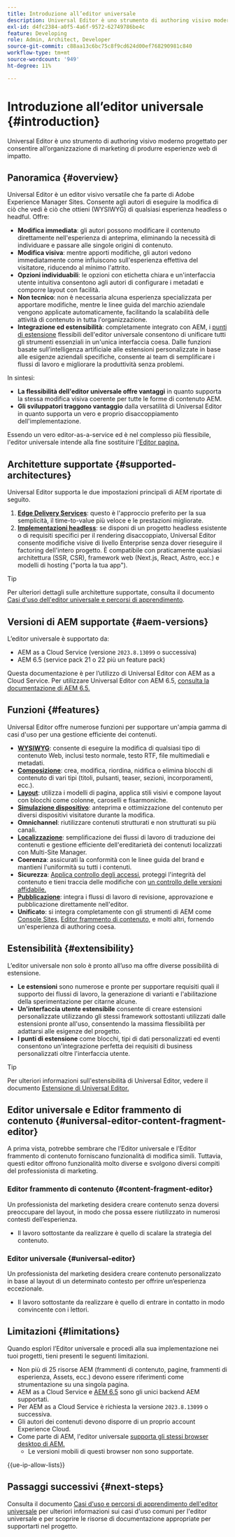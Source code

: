 ```yaml
---
title: Introduzione all’editor universale
description: Universal Editor è uno strumento di authoring visivo moderno progettato per consentire all’organizzazione di marketing di produrre esperienze web di impatto.
exl-id: d4fc2384-a0f5-4a6f-9572-62749786be4c
feature: Developing
role: Admin, Architect, Developer
source-git-commit: c88aa13c6bc75c8f9cd624d00ef768290981c840
workflow-type: tm+mt
source-wordcount: '949'
ht-degree: 11%

---
```



# Introduzione all’editor universale {#introduction}

Universal Editor è uno strumento di authoring visivo moderno progettato per consentire all’organizzazione di marketing di produrre esperienze web di impatto.

## Panoramica {#overview}

Universal Editor è un editor visivo versatile che fa parte di Adobe Experience Manager Sites. Consente agli autori di eseguire la modifica di ciò che vedi è ciò che ottieni (WYSIWYG) di qualsiasi esperienza headless o headful. Offre:

* **Modifica immediata**: gli autori possono modificare il contenuto direttamente nell&#39;esperienza di anteprima, eliminando la necessità di individuare e passare alle singole origini di contenuto.
* **Modifica visiva**: mentre apporti modifiche, gli autori vedono immediatamente come influiscono sull&#39;esperienza effettiva del visitatore, riducendo al minimo l&#39;attrito.
* **Opzioni individuabili**: le opzioni con etichetta chiara e un&#39;interfaccia utente intuitiva consentono agli autori di configurare i metadati e comporre layout con facilità.
* **Non tecnico**: non è necessaria alcuna esperienza specializzata per apportare modifiche, mentre le linee guida del marchio aziendale vengono applicate automaticamente, facilitando la scalabilità delle attività di contenuto in tutta l&#39;organizzazione.
* **Integrazione ed estensibilità**: completamente integrato con AEM, i [punti di estensione](#extensibility) flessibili dell&#39;editor universale consentono di unificare tutti gli strumenti essenziali in un&#39;unica interfaccia coesa. Dalle funzioni basate sull’intelligenza artificiale alle estensioni personalizzate in base alle esigenze aziendali specifiche, consente ai team di semplificare i flussi di lavoro e migliorare la produttività senza problemi.

In sintesi:

* **La flessibilità dell&#39;editor universale offre vantaggi** in quanto supporta la stessa modifica visiva coerente per tutte le forme di contenuto AEM.
* **Gli sviluppatori traggono vantaggio** dalla versatilità di Universal Editor in quanto supporta un vero e proprio disaccoppiamento dell&#39;implementazione.

Essendo un vero editor-as-a-service ed è nel complesso più flessibile, l&#39;editor universale intende alla fine sostituire l&#39;[Editor pagina.](/help/sites-cloud/authoring/page-editor/introduction.md)

## Architetture supportate {#supported-architectures}

Universal Editor supporta le due impostazioni principali di AEM riportate di seguito.

1. **[Edge Delivery Services](/help/edge/overview.md)**: questo è l&#39;approccio preferito per la sua semplicità, il time-to-value più veloce e le prestazioni migliorate.
1. **[Implementazioni headless](/help/headless/introduction.md)**: se disponi di un progetto headless esistente o di requisiti specifici per il rendering disaccoppiato, Universal Editor consente modifiche visive di livello Enterprise senza dover rieseguire il factoring dell&#39;intero progetto. È compatibile con praticamente qualsiasi architettura (SSR, CSR), framework web (Next.js, React, Astro, ecc.) e modelli di hosting (&quot;porta la tua app&quot;).

>[!TIP]
>
>Per ulteriori dettagli sulle architetture supportate, consulta il documento [Casi d&#39;uso dell&#39;editor universale e percorsi di apprendimento](/help/implementing/universal-editor/use-cases.md).

## Versioni di AEM supportate {#aem-versions}

L’editor universale è supportato da:

* AEM as a Cloud Service (versione `2023.8.13099` o successiva)
* AEM 6.5 (service pack 21 o 22 più un feature pack)

Questa documentazione è per l’utilizzo di Universal Editor con AEM as a Cloud Service. Per utilizzare Universal Editor con AEM 6.5, [consulta la documentazione di AEM 6.5.](https://experienceleague.adobe.com/it/docs/experience-manager-65/content/implementing/developing/headless/universal-editor/introduction)

## Funzioni {#features}

Universal Editor offre numerose funzioni per supportare un&#39;ampia gamma di casi d&#39;uso per una gestione efficiente dei contenuti.

* **[WYSIWYG](/help/sites-cloud/authoring/universal-editor/authoring.md)**: consente di eseguire la modifica di qualsiasi tipo di contenuto Web, inclusi testo normale, testo RTF, file multimediali e metadati.
* **[Composizione](/help/sites-cloud/authoring/universal-editor/authoring.md#editing-content)**: crea, modifica, riordina, nidifica o elimina blocchi di contenuto di vari tipi (titoli, pulsanti, teaser, sezioni, incorporamenti, ecc.).
* **[Layout](/help/sites-cloud/authoring/universal-editor/templates.md)**: utilizza i modelli di pagina, applica stili visivi e compone layout con blocchi come colonne, caroselli e fisarmoniche.
* **[Simulazione dispositivo](/help/sites-cloud/authoring/universal-editor/navigation.md#emulator)**: anteprima e ottimizzazione del contenuto per diversi dispositivi visitatore durante la modifica.
* **Omnichannel**: riutilizzare contenuti strutturati e non strutturati su più canali.
* **[Localizzazione](/help/sites-cloud/authoring/universal-editor/inheritance.md)**: semplificazione dei flussi di lavoro di traduzione dei contenuti e gestione efficiente dell&#39;ereditarietà dei contenuti localizzati con Multi-Site Manager.
* **Coerenza**: assicurati la conformità con le linee guida del brand e mantieni l&#39;uniformità su tutti i contenuti.
* **Sicurezza**: [Applica controllo degli accessi](/help/implementing/universal-editor/authentication.md), proteggi l&#39;integrità del contenuto e tieni traccia delle modifiche con [un controllo delle versioni affidabile.](/help/sites-cloud/authoring/sites-console/page-versions.md)
* **[Pubblicazione](/help/sites-cloud/authoring/universal-editor/publishing.md)**: integra i flussi di lavoro di revisione, approvazione e pubblicazione direttamente nell&#39;editor.
* **Unificato**: si integra completamente con gli strumenti di AEM come [Console Sites,](/help/sites-cloud/authoring/sites-console/introduction.md) [Editor frammento di contenuto,](/help/sites-cloud/administering/content-fragments/overview.md) e molti altri, fornendo un&#39;esperienza di authoring coesa.

## Estensibilità {#extensibility}

L’editor universale non solo è pronto all’uso ma offre diverse possibilità di estensione.

* **Le estensioni** sono numerose e pronte per supportare requisiti quali il supporto dei flussi di lavoro, la generazione di varianti e l&#39;abilitazione della sperimentazione per citarne alcune.
* **Un&#39;interfaccia utente estensibile** consente di creare estensioni personalizzate utilizzando gli stessi framework sottostanti utilizzati dalle estensioni pronte all&#39;uso, consentendo la massima flessibilità per adattarsi alle esigenze del progetto.
* **I punti di estensione** come blocchi, tipi di dati personalizzati ed eventi consentono un&#39;integrazione perfetta dei requisiti di business personalizzati oltre l&#39;interfaccia utente.

>[!TIP]
>
>Per ulteriori informazioni sull&#39;estensibilità di Universal Editor, vedere il documento [Estensione di Universal Editor.](/help/implementing/universal-editor/extending.md)

## Editor universale e Editor frammento di contenuto {#universal-editor-content-fragment-editor}

A prima vista, potrebbe sembrare che l’Editor universale e l’Editor frammento di contenuto forniscano funzionalità di modifica simili. Tuttavia, questi editor offrono funzionalità molto diverse e svolgono diversi compiti del professionista di marketing.

### Editor frammento di contenuto {#content-fragment-editor}

Un professionista del marketing desidera creare contenuto senza doversi preoccupare del layout, in modo che possa essere riutilizzato in numerosi contesti dell’esperienza.

* Il lavoro sottostante da realizzare è quello di scalare la strategia del contenuto.

### Editor universale {#universal-editor}

Un professionista del marketing desidera creare contenuto personalizzato in base al layout di un determinato contesto per offrire un’esperienza eccezionale.

* Il lavoro sottostante da realizzare è quello di entrare in contatto in modo convincente con i lettori.

## Limitazioni {#limitations}

Quando esplori l’Editor universale e procedi alla sua implementazione nei tuoi progetti, tieni presenti le seguenti limitazioni.

* Non più di 25 risorse AEM (frammenti di contenuto, pagine, frammenti di esperienza, Assets, ecc.) devono essere riferimenti come strumentazione su una singola pagina.
* AEM as a Cloud Service e [AEM 6.5](https://experienceleague.adobe.com/it/docs/experience-manager-65/content/implementing/developing/headless/universal-editor/introduction) sono gli unici backend AEM supportati.
* Per AEM as a Cloud Service è richiesta la versione `2023.8.13099` o successiva.
* Gli autori dei contenuti devono disporre di un proprio account Experience Cloud.
* Come parte di AEM, l&#39;editor universale [supporta gli stessi browser desktop di AEM.](/help/overview/supported-platforms.md)
   * Le versioni mobili di questi browser non sono supportate.

{{ue-ip-allow-lists}}

## Passaggi successivi {#next-steps}

Consulta il documento [Casi d&#39;uso e percorsi di apprendimento dell&#39;editor universale](/help/implementing/universal-editor/use-cases.md) per ulteriori informazioni sui casi d&#39;uso comuni per l&#39;editor universale e per scoprire le risorse di documentazione appropriate per supportarti nel progetto.
